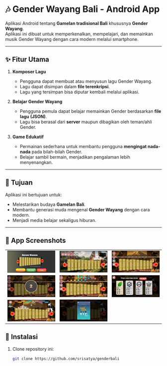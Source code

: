 # 🎶 Gender Wayang Bali - Android App

Aplikasi Android tentang **Gamelan tradisional Bali** khususnya **Gender Wayang**.  
Aplikasi ini dibuat untuk memperkenalkan, mempelajari, dan memainkan musik Gender Wayang dengan cara modern melalui smartphone.

---

## ✨ Fitur Utama
1. **Komposer Lagu**  
   - Pengguna dapat membuat atau menyusun lagu Gender Wayang.  
   - Lagu dapat disimpan dalam **file terenkripsi**.  
   - Lagu yang tersimpan bisa diputar kembali melalui aplikasi.  

2. **Belajar Gender Wayang**  
   - Pengguna pemula dapat belajar memainkan Gender berdasarkan **file lagu (JSON)**.  
   - Lagu bisa berasal dari **server** maupun dibagikan oleh teman/ahli Gender.  

3. **Game Edukatif**  
   - Permainan sederhana untuk membantu pengguna **mengingat nada-nada** pada bilah-bilah Gender.  
   - Belajar sambil bermain, menjadikan pengalaman lebih menyenangkan.  

---

## 📱 Tujuan
Aplikasi ini bertujuan untuk:  
- Melestarikan budaya **Gamelan Bali**.  
- Membantu generasi muda mengenal **Gender Wayang** dengan cara modern.  
- Menjadi media belajar sekaligus hiburan.

---
## 📱 App Screenshots

| | | |
|---|---|---|
| ![screen1](screen1.jpg) | ![screen2](screen2.jpg) | ![screen3](screen3.jpg) |
| ![screen4](screen4.jpg) | ![screen5](screen5.jpg) | ![screen6](screen6.jpg) |
| ![screen7](screen7.jpg) | ![screen8](screen8.jpg) |  |

## 🚀 Instalasi
1. Clone repository ini:
   ```bash
   git clone https://github.com/srisatya/genderbali
